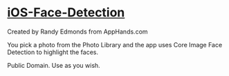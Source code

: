 [iOS-Face-Detection](http://AppHands.com)
=================

Created by Randy Edmonds from AppHands.com

You pick a photo from the Photo Library and the app uses Core Image Face Detection to highlight the faces.

Public Domain. Use as you wish.
